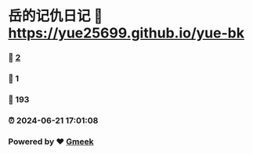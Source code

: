 # 岳的记仇日记 :link: https://yue25699.github.io/yue-bk 
### :page_facing_up: [2](https://yue25699.github.io/yue-bk/tag.html) 
### :speech_balloon: 1 
### :hibiscus: 193 
### :alarm_clock: 2024-06-21 17:01:08 
### Powered by :heart: [Gmeek](https://github.com/Meekdai/Gmeek)
